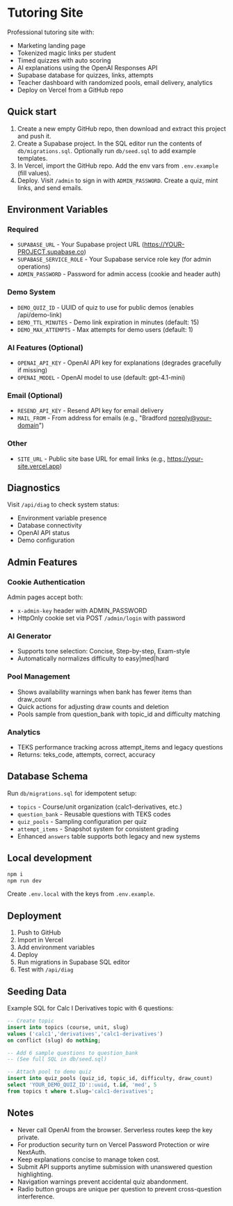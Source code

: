 # Tutoring Site

Professional tutoring site with:
- Marketing landing page
- Tokenized magic links per student
- Timed quizzes with auto scoring
- AI explanations using the OpenAI Responses API
- Supabase database for quizzes, links, attempts
- Teacher dashboard with randomized pools, email delivery, analytics
- Deploy on Vercel from a GitHub repo

## Quick start

1) Create a new empty GitHub repo, then download and extract this project and push it.
2) Create a Supabase project. In the SQL editor run the contents of `db/migrations.sql`. Optionally run `db/seed.sql` to add example templates.
3) In Vercel, import the GitHub repo. Add the env vars from `.env.example` (fill values).
4) Deploy. Visit `/admin` to sign in with `ADMIN_PASSWORD`. Create a quiz, mint links, and send emails.

## Environment Variables

### Required
- `SUPABASE_URL` - Your Supabase project URL (https://YOUR-PROJECT.supabase.co)
- `SUPABASE_SERVICE_ROLE` - Your Supabase service role key (for admin operations)
- `ADMIN_PASSWORD` - Password for admin access (cookie and header auth)

### Demo System
- `DEMO_QUIZ_ID` - UUID of quiz to use for public demos (enables /api/demo-link)
- `DEMO_TTL_MINUTES` - Demo link expiration in minutes (default: 15)
- `DEMO_MAX_ATTEMPTS` - Max attempts for demo users (default: 1)

### AI Features (Optional)
- `OPENAI_API_KEY` - OpenAI API key for explanations (degrades gracefully if missing)
- `OPENAI_MODEL` - OpenAI model to use (default: gpt-4.1-mini)

### Email (Optional)
- `RESEND_API_KEY` - Resend API key for email delivery
- `MAIL_FROM` - From address for emails (e.g., "Bradford <noreply@your-domain>")

### Other
- `SITE_URL` - Public site base URL for email links (e.g., https://your-site.vercel.app)

## Diagnostics

Visit `/api/diag` to check system status:
- Environment variable presence
- Database connectivity
- OpenAI API status
- Demo configuration

## Admin Features

### Cookie Authentication
Admin pages accept both:
- `x-admin-key` header with ADMIN_PASSWORD
- HttpOnly cookie set via POST `/admin/login` with password

### AI Generator
- Supports tone selection: Concise, Step-by-step, Exam-style
- Automatically normalizes difficulty to easy|med|hard

### Pool Management
- Shows availability warnings when bank has fewer items than draw_count
- Quick actions for adjusting draw counts and deletion
- Pools sample from question_bank with topic_id and difficulty matching

### Analytics
- TEKS performance tracking across attempt_items and legacy questions
- Returns: teks_code, attempts, correct, accuracy

## Database Schema

Run `db/migrations.sql` for idempotent setup:
- `topics` - Course/unit organization (calc1-derivatives, etc.)
- `question_bank` - Reusable questions with TEKS codes
- `quiz_pools` - Sampling configuration per quiz
- `attempt_items` - Snapshot system for consistent grading
- Enhanced `answers` table supports both legacy and new systems

## Local development

```bash
npm i
npm run dev
```

Create `.env.local` with the keys from `.env.example`.

## Deployment

1. Push to GitHub
2. Import in Vercel
3. Add environment variables
4. Deploy
5. Run migrations in Supabase SQL editor
6. Test with `/api/diag`

## Seeding Data

Example SQL for Calc I Derivatives topic with 6 questions:

```sql
-- Create topic
insert into topics (course, unit, slug)
values ('calc1','derivatives','calc1-derivatives')
on conflict (slug) do nothing;

-- Add 6 sample questions to question_bank
-- (See full SQL in db/seed.sql)

-- Attach pool to demo quiz
insert into quiz_pools (quiz_id, topic_id, difficulty, draw_count)
select 'YOUR_DEMO_QUIZ_ID'::uuid, t.id, 'med', 5
from topics t where t.slug='calc1-derivatives';
```

## Notes

- Never call OpenAI from the browser. Serverless routes keep the key private.
- For production security turn on Vercel Password Protection or wire NextAuth.
- Keep explanations concise to manage token cost.
- Submit API supports anytime submission with unanswered question highlighting.
- Navigation warnings prevent accidental quiz abandonment.
- Radio button groups are unique per question to prevent cross-question interference.
